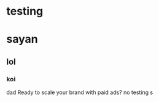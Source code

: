 # testing


<h1>sayan</h1>
<h2>lol</h2>
<h3>koi</h3>dad
Ready to scale your brand with paid ads?  no
testing
s

